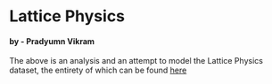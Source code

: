 # Lattice Physics
#### by - Pradyumn Vikram

The above is an analysis and an attempt to model the Lattice Physics dataset, the entirety of which can be found [here]()
